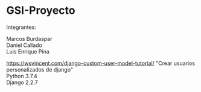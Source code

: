 # GSI-Proyecto
Integrantes:

  Marcos Burdaspar\
  Daniel Callado\
  Luis Enrique Pina

  https://wsvincent.com/django-custom-user-model-tutorial/ "Crear usuarios personalizados de django"\
  Python 3.7.4\
  Django 2.2.7

